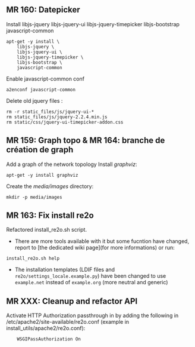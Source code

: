 ## MR 160: Datepicker

Install libjs-jquery libjs-jquery-ui libjs-jquery-timepicker libjs-bootstrap javascript-common
```
apt-get -y install \
    libjs-jquery \
    libjs-jquery-ui \
    libjs-jquery-timepicker \
    libjs-bootstrap \
    javascript-common
```
Enable javascript-common conf
```
a2enconf javascript-common
```

Delete old jquery files :
```
rm -r static_files/js/jquery-ui-*
rm static_files/js/jquery-2.2.4.min.js
rm static/css/jquery-ui-timepicker-addon.css
```


## MR 159: Graph topo & MR 164: branche de création de graph

Add a graph of the network topology
Install *graphviz*:
```
apt-get -y install graphviz
```
Create the *media/images* directory:
```
mkdir -p media/images
```


## MR 163: Fix install re2o

Refactored install_re2o.sh script.
* There are more tools available with it but some fucntion have changed, report to [the dedicated wiki page](for more informations) or run:
```
install_re2o.sh help
```
* The installation templates (LDIF files and `re2o/settings_locale.example.py`) have been changed to use `example.net` instead of `example.org` (more neutral and generic)



## MR XXX: Cleanup and refactor API

Activate HTTP Authorization passthrough in by adding the following in /etc/apache2/site-available/re2o.conf (example in install_utils/apache2/re2o.conf):
```
    WSGIPassAuthorization On
```

